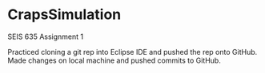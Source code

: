 # CrapsSimulation
SEIS 635 Assignment 1

Practiced cloning a git rep into Eclipse IDE and pushed the rep onto GitHub. Made changes on local machine and pushed commits to GitHub.
